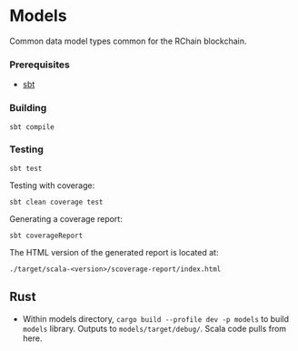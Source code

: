 # Models

Common data model types common for the RChain blockchain.

### Prerequisites

* [sbt](http://www.scala-sbt.org/download.html)

### Building

```
sbt compile
```

### Testing

```
sbt test
```

Testing with coverage:

```
sbt clean coverage test
```

Generating a coverage report:

```
sbt coverageReport
```

The HTML version of the generated report is located at:

 `./target/scala-<version>/scoverage-report/index.html`
 
 ## Rust

- Within models directory, `cargo build --profile dev -p models` to build `models` library. Outputs to `models/target/debug/`. Scala code pulls from here.